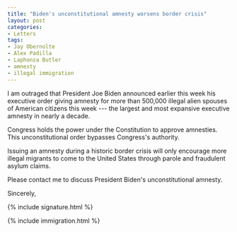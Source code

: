 ```yaml
---
title: "Biden's unconstitutional amnesty worsens border crisis"
layout: post
categories:
- Letters
tags:
- Jay Obernolte
- Alex Padilla
- Laphonza Butler
- amnesty
- illegal immigration
---
```


I am outraged that President Joe Biden announced earlier this week his executive order giving amnesty for more than 500,000 illegal alien spouses of American citizens this week --- the largest and most expansive executive amnesty in nearly a decade.

Congress holds the power under the Constitution to approve amnesties. This unconstitutional order bypasses Congress's authority.

Issuing an amnesty during a historic border crisis will only encourage more illegal migrants to come to the United States through parole and fraudulent asylum claims.

Please contact me to discuss President Biden's unconstitutional amnesty.

Sincerely,

{% include signature.html %}

{% include immigration.html %}
